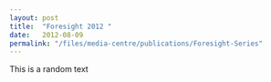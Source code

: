 ```yaml
---
layout: post
title:  "Foresight 2012 "
date:   2012-08-09
permalink: "/files/media-centre/publications/Foresight-Series"
---
```


This is a random text
